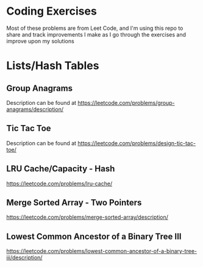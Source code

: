 # Coding Exercises
Most of these problems are from Leet Code, and I'm using this repo to share and track improvements I make as I go through the exercises and improve upon my solutions

# Lists/Hash Tables
## Group Anagrams
Description can be found at https://leetcode.com/problems/group-anagrams/description/

## Tic Tac Toe
Description can be found at https://leetcode.com/problems/design-tic-tac-toe/

## LRU Cache/Capacity - Hash
https://leetcode.com/problems/lru-cache/

## Merge Sorted Array - Two Pointers
https://leetcode.com/problems/merge-sorted-array/description/

## Lowest Common Ancestor of a Binary Tree III
https://leetcode.com/problems/lowest-common-ancestor-of-a-binary-tree-iii/description/
